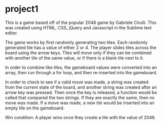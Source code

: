 # project1
This is a game based off of the popular 2048 game by Gabriele Cirulli. 
This was created using HTML, CSS, jQuery and Javascript in the Sublime text editor. 

The game works by first randomly generating two tiles. Each randomly generated tile has a value of either 2 or 4. 
The player slides tiles across the board using the arrow keys. Tiles will move only if they can be combined with another tile of the same value, or if there is a blank tile next to it.


In order to combine like tiles, the gameboard values were converted into an array, then run through a for loop, and then re-inserted into the gameboard.

In order to check to see if a valid move was made, a string was created from the current state of the board, and another string was created after an arrow key was pressed. Then once the key is released, a function would be called that compared the two strings. If they are exactly the same, then no move was made. If a move was made, a new tile would be inserted into an empty tile on the gameboard. 

Win condition: A player wins once they create a tile with the value of 2048.